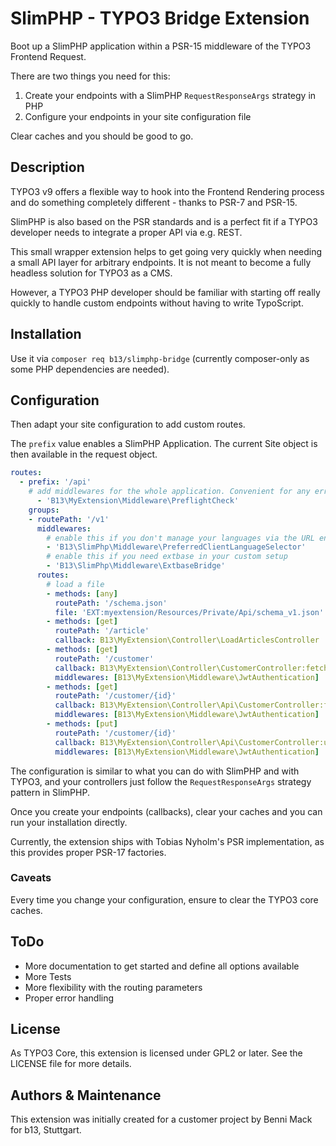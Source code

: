 # SlimPHP - TYPO3 Bridge Extension

Boot up a SlimPHP application within a PSR-15 middleware of the TYPO3 Frontend
Request.

There are two things you need for this:

1. Create your endpoints with a SlimPHP `RequestResponseArgs` strategy in PHP
2. Configure your endpoints in your site configuration file

Clear caches and you should be good to go.

## Description

TYPO3 v9 offers a flexible way to hook into the Frontend Rendering process
and do something completely different - thanks to PSR-7 and PSR-15.

SlimPHP is also based on the PSR standards and is a perfect fit if a TYPO3
developer needs to integrate a proper API via e.g. REST.

This small wrapper extension helps to get going very quickly when needing
a small API layer for arbitrary endpoints. It is not meant to become a fully
headless solution for TYPO3 as a CMS.

However, a TYPO3 PHP developer should be familiar with starting off
really quickly to handle custom endpoints without having to write TypoScript.

## Installation

Use it via `composer req b13/slimphp-bridge` (currently composer-only as some PHP dependencies
are needed).

## Configuration

Then adapt your site configuration to add custom routes.

The `prefix` value enables a SlimPHP Application. The current Site object
is then available in the request object.

````yml
routes:
  - prefix: '/api'
    # add middlewares for the whole application. Convenient for any error handling or adding Preflight checks (OPTIONS)
      - 'B13\MyExtension\Middleware\PreflightCheck'
    groups:
    - routePath: '/v1'
      middlewares:
        # enable this if you don't manage your languages via the URL endpoint + the base site handling.
        - 'B13\SlimPhp\Middleware\PreferredClientLanguageSelector'
        # enable this if you need extbase in your custom setup
        - 'B13\SlimPhp\Middleware\ExtbaseBridge'
      routes:
        # load a file
        - methods: [any]
          routePath: '/schema.json'
          file: 'EXT:myextension/Resources/Private/Api/schema_v1.json'
        - methods: [get]
          routePath: '/article'
          callback: B13\MyExtension\Controller\LoadArticlesController
        - methods: [get]
          routePath: '/customer'
          callback: B13\MyExtension\Controller\CustomerController:fetchAll
          middlewares: [B13\MyExtension\Middleware\JwtAuthentication]
        - methods: [get]
          routePath: '/customer/{id}'
          callback: B13\MyExtension\Controller\Api\CustomerController:fetch
          middlewares: [B13\MyExtension\Middleware\JwtAuthentication]
        - methods: [put]
          routePath: '/customer/{id}'
          callback: B13\MyExtension\Controller\Api\CustomerController:update
          middlewares: [B13\MyExtension\Middleware\JwtAuthentication]
````

The configuration is similar to what you can do with SlimPHP and with TYPO3, and your controllers just follow
the `RequestResponseArgs` strategy pattern in SlimPHP.

Once you create your endpoints (callbacks), clear your caches and you can run your installation directly.

Currently, the extension ships with Tobias Nyholm's PSR implementation, as this provides proper PSR-17 factories.

### Caveats

Every time you change your configuration, ensure to clear the TYPO3 core caches.

## ToDo

- More documentation to get started and define all options available
- More Tests
- More flexibility with the routing parameters
- Proper error handling

## License

As TYPO3 Core, this extension is licensed under GPL2 or later. See the LICENSE file for more details.

## Authors & Maintenance
This extension was initially created for a customer project by Benni Mack for b13, Stuttgart.
